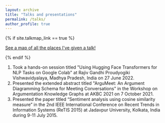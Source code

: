 ```yaml
---
layout: archive
title: "Talks and presentations"
permalink: /talks/
author_profile: true
---
```


{% if site.talkmap_link == true %}

<p style="text-decoration:underline;"><a href="/talkmap.html">See a map of all the places I've given a talk!</a></p>

{% endif %}

<!-- {% for post in site.talks reversed %}
  {% include archive-single-talk.html %}
{% endfor %} -->

1. Took a hands-on session titled "Using Hugging Face Transformers for NLP Tasks on Google Colab" at Rajiv Gandhi Proudyogiki Vishwavidyalaya, Madhya Pradesh, India on 27 June 2022.
2. Presented the extended abstract titled "ArguMeet: An Argument Diagramming Schema for Meeting Conversations" in the Workshop on Argumentation Knowledge Graphs at AKBC 2021 on 7 October 2021.
3. Presented the paper titled “Sentiment analysis using cosine similarity measure” in the 2nd IEEE International Conference on Recent Trends in Information Systems (ReTIS 2015) at Jadavpur University, Kolkata, India during 9-11 July 2015.
